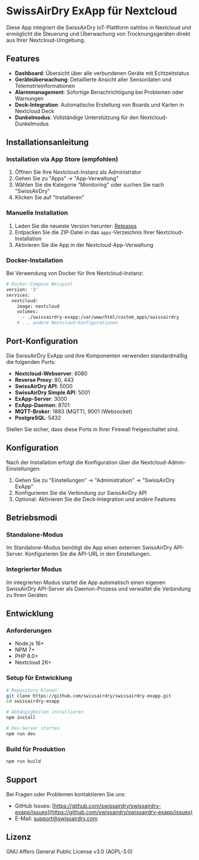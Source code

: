 # SwissAirDry ExApp für Nextcloud

Diese App integriert die SwissAirDry IoT-Plattform nahtlos in Nextcloud und ermöglicht die Steuerung und Überwachung von Trocknungsgeräten direkt aus Ihrer Nextcloud-Umgebung.

## Features

- **Dashboard**: Übersicht über alle verbundenen Geräte mit Echtzeitstatus
- **Geräteüberwachung**: Detaillierte Ansicht aller Sensordaten und Telemetrieinformationen
- **Alarmmanagement**: Sofortige Benachrichtigung bei Problemen oder Warnungen
- **Deck-Integration**: Automatische Erstellung von Boards und Karten in Nextcloud Deck
- **Dunkelmodus**: Vollständige Unterstützung für den Nextcloud-Dunkelmodus

## Installationsanleitung

### Installation via App Store (empfohlen)

1. Öffnen Sie Ihre Nextcloud-Instanz als Administrator
2. Gehen Sie zu "Apps" → "App-Verwaltung"
3. Wählen Sie die Kategorie "Monitoring" oder suchen Sie nach "SwissAirDry"
4. Klicken Sie auf "Installieren"

### Manuelle Installation

1. Laden Sie die neueste Version herunter: [Releases](https://github.com/swissairdry/swissairdry-exapp/releases)
2. Entpacken Sie die ZIP-Datei in das `apps`-Verzeichnis Ihrer Nextcloud-Installation
3. Aktivieren Sie die App in der Nextcloud-App-Verwaltung

### Docker-Installation

Bei Verwendung von Docker für Ihre Nextcloud-Instanz:

```bash
# Docker-Compose Beispiel
version: '3'
services:
  nextcloud:
    image: nextcloud
    volumes:
      - ./swissairdry-exapp:/var/www/html/custom_apps/swissairdry
    # ... andere Nextcloud-Konfigurationen
```

## Port-Konfiguration

Die SwissAirDry ExApp und ihre Komponenten verwenden standardmäßig die folgenden Ports:

- **Nextcloud-Webserver**: 8080
- **Reverse Proxy**: 80, 443
- **SwissAirDry API**: 5000
- **SwissAirDry Simple API**: 5001
- **ExApp-Server**: 3000
- **ExApp-Daemon**: 8701
- **MQTT-Broker**: 1883 (MQTT), 9001 (Websocket)
- **PostgreSQL**: 5432

Stellen Sie sicher, dass diese Ports in Ihrer Firewall freigeschaltet sind.

## Konfiguration

Nach der Installation erfolgt die Konfiguration über die Nextcloud-Admin-Einstellungen:

1. Gehen Sie zu "Einstellungen" → "Administration" → "SwissAirDry ExApp"
2. Konfigurieren Sie die Verbindung zur SwissAirDry API
3. Optional: Aktivieren Sie die Deck-Integration und andere Features

## Betriebsmodi

### Standalone-Modus

Im Standalone-Modus benötigt die App einen externen SwissAirDry API-Server. 
Konfigurieren Sie die API-URL in den Einstellungen.

### Integrierter Modus

Im integrierten Modus startet die App automatisch einen eigenen SwissAirDry API-Server 
als Daemon-Prozess und verwaltet die Verbindung zu Ihren Geräten.

## Entwicklung

### Anforderungen

- Node.js 16+
- NPM 7+
- PHP 8.0+
- Nextcloud 26+

### Setup für Entwicklung

```bash
# Repository klonen
git clone https://github.com/swissairdry/swissairdry-exapp.git
cd swissairdry-exapp

# Abhängigkeiten installieren
npm install

# Dev-Server starten
npm run dev
```

### Build für Produktion

```bash
npm run build
```

## Support

Bei Fragen oder Problemen kontaktieren Sie uns:

- GitHub Issues: [https://github.com/swissairdry/swissairdry-exapp/issues](https://github.com/swissairdry/swissairdry-exapp/issues)
- E-Mail: [support@swissairdry.com](mailto:support@swissairdry.com)

## Lizenz

GNU Affero General Public License v3.0 (AGPL-3.0)